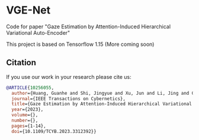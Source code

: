 # VGE-Net
Code for paper "Gaze Estimation by Attention-Induced Hierarchical Variational Auto-Encoder" 

This project is based on Tensorflow 1.15 (More coming soon)

## Citation


If you use our work in your research please cite us:

```BibTeX
@ARTICLE{10256055,
  author={Huang, Guanhe and Shi, Jingyue and Xu, Jun and Li, Jing and Chen, Shengyong and Du, Yingjun and Zhen, Xiantong and Liu, Honghai},
  journal={IEEE Transactions on Cybernetics}, 
  title={Gaze Estimation by Attention-Induced Hierarchical Variational Auto-Encoder}, 
  year={2023},
  volume={},
  number={},
  pages={1-14},
  doi={10.1109/TCYB.2023.3312392}}
```
